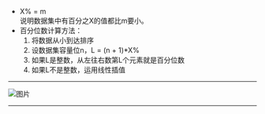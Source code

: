- X% = m  
    说明数据集中有百分之X的值都比m要小。
- 百分位数计算方法：
    1.  将数据从小到达排序
    2.  设数据集容量位n，L = (n + 1)\*X%
    3.  如果L是整数，从左往右数第L个元素就是百分位数
    4.  如果L不是整数，运用线性插值 

***
![图片](5da2c2750915f002d140f1379a26ef88.png)
***